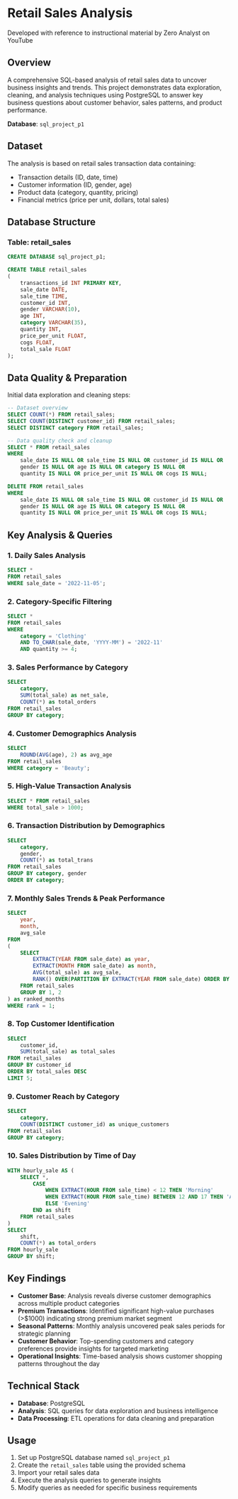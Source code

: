 # Retail Sales Analysis
Developed with reference to instructional material by Zero Analyst on YouTube
## Overview

A comprehensive SQL-based analysis of retail sales data to uncover business insights and trends. This project demonstrates data exploration, cleaning, and analysis techniques using PostgreSQL to answer key business questions about customer behavior, sales patterns, and product performance.

**Database**: `sql_project_p1`

## Dataset

The analysis is based on retail sales transaction data containing:
- Transaction details (ID, date, time)
- Customer information (ID, gender, age)
- Product data (category, quantity, pricing)
- Financial metrics (price per unit, dollars, total sales)

## Database Structure

### Table: retail_sales

```sql
CREATE DATABASE sql_project_p1;

CREATE TABLE retail_sales
(
    transactions_id INT PRIMARY KEY,
    sale_date DATE,	
    sale_time TIME,
    customer_id INT,	
    gender VARCHAR(10),
    age INT,
    category VARCHAR(35),
    quantity INT,
    price_per_unit FLOAT,	
    cogs FLOAT,
    total_sale FLOAT
);
```

## Data Quality & Preparation

Initial data exploration and cleaning steps:

```sql
-- Dataset overview
SELECT COUNT(*) FROM retail_sales;
SELECT COUNT(DISTINCT customer_id) FROM retail_sales;
SELECT DISTINCT category FROM retail_sales;

-- Data quality check and cleanup
SELECT * FROM retail_sales
WHERE 
    sale_date IS NULL OR sale_time IS NULL OR customer_id IS NULL OR 
    gender IS NULL OR age IS NULL OR category IS NULL OR 
    quantity IS NULL OR price_per_unit IS NULL OR cogs IS NULL;

DELETE FROM retail_sales
WHERE 
    sale_date IS NULL OR sale_time IS NULL OR customer_id IS NULL OR 
    gender IS NULL OR age IS NULL OR category IS NULL OR 
    quantity IS NULL OR price_per_unit IS NULL OR cogs IS NULL;
```

## Key Analysis & Queries

### 1. Daily Sales Analysis
```sql
SELECT *
FROM retail_sales
WHERE sale_date = '2022-11-05';
```

### 2. Category-Specific Filtering
```sql
SELECT *
FROM retail_sales
WHERE 
    category = 'Clothing'
    AND TO_CHAR(sale_date, 'YYYY-MM') = '2022-11'
    AND quantity >= 4;
```

### 3. Sales Performance by Category
```sql
SELECT 
    category,
    SUM(total_sale) as net_sale,
    COUNT(*) as total_orders
FROM retail_sales
GROUP BY category;
```

### 4. Customer Demographics Analysis
```sql
SELECT
    ROUND(AVG(age), 2) as avg_age
FROM retail_sales
WHERE category = 'Beauty';
```

### 5. High-Value Transaction Analysis
```sql
SELECT * FROM retail_sales
WHERE total_sale > 1000;
```

### 6. Transaction Distribution by Demographics
```sql
SELECT 
    category,
    gender,
    COUNT(*) as total_trans
FROM retail_sales
GROUP BY category, gender
ORDER BY category;
```

### 7. Monthly Sales Trends & Peak Performance
```sql
SELECT 
    year,
    month,
    avg_sale
FROM 
(    
    SELECT 
        EXTRACT(YEAR FROM sale_date) as year,
        EXTRACT(MONTH FROM sale_date) as month,
        AVG(total_sale) as avg_sale,
        RANK() OVER(PARTITION BY EXTRACT(YEAR FROM sale_date) ORDER BY AVG(total_sale) DESC) as rank
    FROM retail_sales
    GROUP BY 1, 2
) as ranked_months
WHERE rank = 1;
```

### 8. Top Customer Identification
```sql
SELECT 
    customer_id,
    SUM(total_sale) as total_sales
FROM retail_sales
GROUP BY customer_id
ORDER BY total_sales DESC
LIMIT 5;
```

### 9. Customer Reach by Category
```sql
SELECT 
    category,    
    COUNT(DISTINCT customer_id) as unique_customers
FROM retail_sales
GROUP BY category;
```

### 10. Sales Distribution by Time of Day
```sql
WITH hourly_sale AS (
    SELECT *,
        CASE
            WHEN EXTRACT(HOUR FROM sale_time) < 12 THEN 'Morning'
            WHEN EXTRACT(HOUR FROM sale_time) BETWEEN 12 AND 17 THEN 'Afternoon'
            ELSE 'Evening'
        END as shift
    FROM retail_sales
)
SELECT 
    shift,
    COUNT(*) as total_orders    
FROM hourly_sale
GROUP BY shift;
```

## Key Findings

- **Customer Base**: Analysis reveals diverse customer demographics across multiple product categories
- **Premium Transactions**: Identified significant high-value purchases (>$1000) indicating strong premium market segment
- **Seasonal Patterns**: Monthly analysis uncovered peak sales periods for strategic planning
- **Customer Behavior**: Top-spending customers and category preferences provide insights for targeted marketing
- **Operational Insights**: Time-based analysis shows customer shopping patterns throughout the day

## Technical Stack

- **Database**: PostgreSQL
- **Analysis**: SQL queries for data exploration and business intelligence
- **Data Processing**: ETL operations for data cleaning and preparation

## Usage

1. Set up PostgreSQL database named `sql_project_p1`
2. Create the `retail_sales` table using the provided schema
3. Import your retail sales data
4. Execute the analysis queries to generate insights
5. Modify queries as needed for specific business requirements

